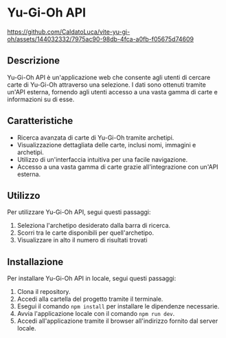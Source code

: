 # Yu-Gi-Oh API


https://github.com/CaldatoLuca/vite-yu-gi-oh/assets/144032332/7975ac90-98db-4fca-a0fb-f05675d74609


## Descrizione

Yu-Gi-Oh API è un'applicazione web che consente agli utenti di cercare carte di Yu-Gi-Oh attraverso una selezione. I dati sono ottenuti tramite un'API esterna, fornendo agli utenti accesso a una vasta gamma di carte e informazioni su di esse.

## Caratteristiche

- Ricerca avanzata di carte di Yu-Gi-Oh tramite archetipi.
- Visualizzazione dettagliata delle carte, inclusi nomi, immagini e archetipi.
- Utilizzo di un'interfaccia intuitiva per una facile navigazione.
- Accesso a una vasta gamma di carte grazie all'integrazione con un'API esterna.

## Utilizzo

Per utilizzare Yu-Gi-Oh API, segui questi passaggi:

1. Seleziona l'archetipo desiderato dalla barra di ricerca.
2. Scorri tra le carte disponibili per quell'archetipo.
3. Visualizzare in alto il numero di risultati trovati

## Installazione

Per installare Yu-Gi-Oh API in locale, segui questi passaggi:

1. Clona il repository.
2. Accedi alla cartella del progetto tramite il terminale.
3. Esegui il comando `npm install` per installare le dipendenze necessarie.
4. Avvia l'applicazione locale con il comando `npm run dev`.
5. Accedi all'applicazione tramite il browser all'indirizzo fornito dal server locale.
